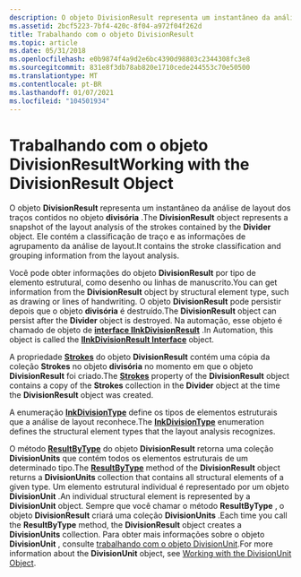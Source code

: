 ```yaml
---
description: O objeto DivisionResult representa um instantâneo da análise de layout dos traços contidos no objeto divisória. Ele contém a classificação de traço e as informações de agrupamento da análise de layout.
ms.assetid: 2bcf5223-7bf4-420c-8f04-a972f04f262d
title: Trabalhando com o objeto DivisionResult
ms.topic: article
ms.date: 05/31/2018
ms.openlocfilehash: e0b9874f4a9d2e6bc4390d98803c2344308fc3e8
ms.sourcegitcommit: 831e8f3db78ab820e1710cede244553c70e50500
ms.translationtype: MT
ms.contentlocale: pt-BR
ms.lasthandoff: 01/07/2021
ms.locfileid: "104501934"
---
```

# <a name="working-with-the-divisionresult-object"></a><span data-ttu-id="c6cc8-104">Trabalhando com o objeto DivisionResult</span><span class="sxs-lookup"><span data-stu-id="c6cc8-104">Working with the DivisionResult Object</span></span>

<span data-ttu-id="c6cc8-105">O objeto **DivisionResult** representa um instantâneo da análise de layout dos traços contidos no objeto **divisória** .</span><span class="sxs-lookup"><span data-stu-id="c6cc8-105">The **DivisionResult** object represents a snapshot of the layout analysis of the strokes contained by the **Divider** object.</span></span> <span data-ttu-id="c6cc8-106">Ele contém a classificação de traço e as informações de agrupamento da análise de layout.</span><span class="sxs-lookup"><span data-stu-id="c6cc8-106">It contains the stroke classification and grouping information from the layout analysis.</span></span>

<span data-ttu-id="c6cc8-107">Você pode obter informações do objeto **DivisionResult** por tipo de elemento estrutural, como desenho ou linhas de manuscrito.</span><span class="sxs-lookup"><span data-stu-id="c6cc8-107">You can get information from the **DivisionResult** object by structural element type, such as drawing or lines of handwriting.</span></span> <span data-ttu-id="c6cc8-108">O objeto **DivisionResult** pode persistir depois que o objeto **divisória** é destruído.</span><span class="sxs-lookup"><span data-stu-id="c6cc8-108">The **DivisionResult** object can persist after the **Divider** object is destroyed.</span></span> <span data-ttu-id="c6cc8-109">Na automação, esse objeto é chamado de objeto de [**interface IInkDivisionResult**](/windows/desktop/api/msinkaut15/nn-msinkaut15-iinkdivisionresult) .</span><span class="sxs-lookup"><span data-stu-id="c6cc8-109">In Automation, this object is called the [**IInkDivisionResult Interface**](/windows/desktop/api/msinkaut15/nn-msinkaut15-iinkdivisionresult) object.</span></span>

<span data-ttu-id="c6cc8-110">A propriedade [**Strokes**](/windows/desktop/api/msinkaut15/nf-msinkaut15-iinkdivisionresult-get_strokes) do objeto **DivisionResult** contém uma cópia da coleção **Strokes** no objeto **divisória** no momento em que o objeto **DivisionResult** foi criado.</span><span class="sxs-lookup"><span data-stu-id="c6cc8-110">The [**Strokes**](/windows/desktop/api/msinkaut15/nf-msinkaut15-iinkdivisionresult-get_strokes) property of the **DivisionResult** object contains a copy of the **Strokes** collection in the **Divider** object at the time the **DivisionResult** object was created.</span></span>

<span data-ttu-id="c6cc8-111">A enumeração [**InkDivisionType**](/windows/win32/api/msinkaut15/ne-msinkaut15-inkdivisiontype) define os tipos de elementos estruturais que a análise de layout reconhece.</span><span class="sxs-lookup"><span data-stu-id="c6cc8-111">The [**InkDivisionType**](/windows/win32/api/msinkaut15/ne-msinkaut15-inkdivisiontype) enumeration defines the structural element types that the layout analysis recognizes.</span></span>

<span data-ttu-id="c6cc8-112">O método [**ResultByType**](/windows/desktop/api/msinkaut15/nf-msinkaut15-iinkdivisionresult-resultbytype) do objeto **DivisionResult** retorna uma coleção **DivisionUnits** que contém todos os elementos estruturais de um determinado tipo.</span><span class="sxs-lookup"><span data-stu-id="c6cc8-112">The [**ResultByType**](/windows/desktop/api/msinkaut15/nf-msinkaut15-iinkdivisionresult-resultbytype) method of the **DivisionResult** object returns a **DivisionUnits** collection that contains all structural elements of a given type.</span></span> <span data-ttu-id="c6cc8-113">Um elemento estrutural individual é representado por um objeto **DivisionUnit** .</span><span class="sxs-lookup"><span data-stu-id="c6cc8-113">An individual structural element is represented by a **DivisionUnit** object.</span></span> <span data-ttu-id="c6cc8-114">Sempre que você chamar o método **ResultByType** , o objeto **DivisionResult** criará uma coleção **DivisionUnits** .</span><span class="sxs-lookup"><span data-stu-id="c6cc8-114">Each time you call the **ResultByType** method, the **DivisionResult** object creates a **DivisionUnits** collection.</span></span> <span data-ttu-id="c6cc8-115">Para obter mais informações sobre o objeto **DivisionUnit** , consulte [trabalhando com o objeto DivisionUnit](working-with-the-divisionunit-object.md).</span><span class="sxs-lookup"><span data-stu-id="c6cc8-115">For more information about the **DivisionUnit** object, see [Working with the DivisionUnit Object](working-with-the-divisionunit-object.md).</span></span>

 

 
